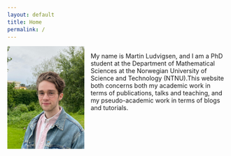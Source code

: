 ```yaml
---
layout: default
title: Home
permalink: /
---
```


<div style="overflow: auto;">
  <img src="/assets/images/me.jpg" style="float: left; max-width: 35%; margin-right: 1em;">
    <div style="overflow: hidden;">
      <p>My name is Martin Ludvigsen, and I am a PhD student at the Department of Mathematical Sciences at the Norwegian University of Science and Technology (NTNU).This website both concerns both my academic work in terms of publications, talks and teaching, and my pseudo-academic work in terms of blogs and tutorials.</p>
  </div>
</div>
